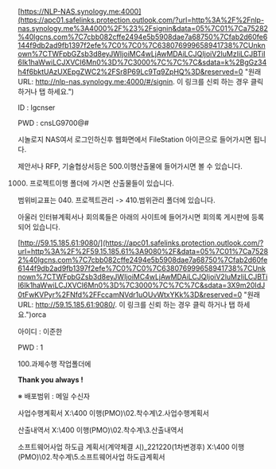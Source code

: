 
[https://NLP-NAS.synology.me:4000](https://apc01.safelinks.protection.outlook.com/?url=http%3A%2F%2Fnlp-nas.synology.me%3A4000%2F%23%2Fsignin&data=05%7C01%7Ca75282%40lgcns.com%7C7cbb082cffe2494e5b5908dae7a68750%7Cfab2d60fe6144f9db2ad9fb1397f2efe%7C0%7C0%7C638076999658941738%7CUnknown%7CTWFpbGZsb3d8eyJWIjoiMC4wLjAwMDAiLCJQIjoiV2luMzIiLCJBTiI6Ik1haWwiLCJXVCI6Mn0%3D%7C3000%7C%7C%7C&sdata=k%2BgGz34h4f6bktUAzUXEpgZWC2%2FSr8P69Lc9Tq9ZpHQ%3D&reserved=0 "원래 URL: http://nlp-nas.synology.me:4000/#/signin. 이 링크를 신뢰 하는 경우 클릭 하거나 탭 하세요.")

  

ID : lgcnser

PWD : cnsLG9700@#

  

시놀로지 NAS여서 로그인하신후 웹화면에서 FileStation 아이콘으로 들어가시면 됩니다.


제안서나 RFP, 기술협상서등은 500.이행산출물에 들어가시면 볼 수 있습니다.

1000. 프로젝트이행 폴더에 가시면 산출물들이 있습니다.

범위비교표는 040. 프로젝트관리 -> 410.범위관리 폴더에 있습니다.

  

아울러 인터뷰계획서나 회의록들은 아래의 사이트에 들어가시면 회의록 게시판에 등록되어 있습니다.

[http://59.15.185.61:9080/](https://apc01.safelinks.protection.outlook.com/?url=http%3A%2F%2F59.15.185.61%3A9080%2F&data=05%7C01%7Ca75282%40lgcns.com%7C7cbb082cffe2494e5b5908dae7a68750%7Cfab2d60fe6144f9db2ad9fb1397f2efe%7C0%7C0%7C638076999658941738%7CUnknown%7CTWFpbGZsb3d8eyJWIjoiMC4wLjAwMDAiLCJQIjoiV2luMzIiLCJBTiI6Ik1haWwiLCJXVCI6Mn0%3D%7C3000%7C%7C%7C&sdata=3X9m20IdJ0tFwKVPyr%2FNfd%2FFccamNVdr1uOUvWtxYKk%3D&reserved=0 "원래 URL: http://59.15.185.61:9080/. 이 링크를 신뢰 하는 경우 클릭 하거나 탭 하세요.")orca 

  

아이디 : 이준한

PWD : 1
  

100.과제수행 작업폴더에

**Thank you always !**        

※ 배포범위 : 메일 수신자 


사업수행계획서
X:\400 이행(PMO)\02.착수계\2.사업수행계획서


산출내역서
X:\400 이행(PMO)\02.착수계\3.산출내역서

소프트웨어사업 하도급 계획서(계약체결 시)_221220(1차변경후)
X:\400 이행(PMO)\02.착수계\5.소프트웨어사업 하도급계획서